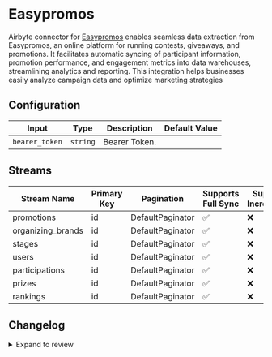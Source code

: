 # Easypromos
Airbyte connector for [Easypromos](https://www.easypromosapp.com/) enables seamless data extraction from Easypromos, an online platform for running contests, giveaways, and promotions. It facilitates automatic syncing of participant information, promotion performance, and engagement metrics into data warehouses, streamlining analytics and reporting. This integration helps businesses easily analyze campaign data and optimize marketing strategies

## Configuration

| Input | Type | Description | Default Value |
|-------|------|-------------|---------------|
| `bearer_token` | `string` | Bearer Token.  |  |

## Streams
| Stream Name | Primary Key | Pagination | Supports Full Sync | Supports Incremental |
|-------------|-------------|------------|---------------------|----------------------|
| promotions | id | DefaultPaginator | ✅ |  ❌  |
| organizing_brands | id | DefaultPaginator | ✅ |  ❌  |
| stages | id | DefaultPaginator | ✅ |  ❌  |
| users | id | DefaultPaginator | ✅ |  ❌  |
| participations | id | DefaultPaginator | ✅ |  ❌  |
| prizes | id | DefaultPaginator | ✅ |  ❌  |
| rankings | id | DefaultPaginator | ✅ |  ❌  |

## Changelog

<details>
  <summary>Expand to review</summary>

| Version          | Date              | Pull Request | Subject        |
|------------------|-------------------|--------------|----------------|
| 0.0.35 | 2025-09-16 | [65888](https://github.com/airbytehq/airbyte/pull/65888) | Update dependencies |
| 0.0.34 | 2025-08-23 | [65246](https://github.com/airbytehq/airbyte/pull/65246) | Update dependencies |
| 0.0.33 | 2025-08-09 | [64750](https://github.com/airbytehq/airbyte/pull/64750) | Update dependencies |
| 0.0.32 | 2025-08-02 | [64308](https://github.com/airbytehq/airbyte/pull/64308) | Update dependencies |
| 0.0.31 | 2025-07-26 | [63955](https://github.com/airbytehq/airbyte/pull/63955) | Update dependencies |
| 0.0.30 | 2025-07-19 | [63535](https://github.com/airbytehq/airbyte/pull/63535) | Update dependencies |
| 0.0.29 | 2025-07-12 | [63005](https://github.com/airbytehq/airbyte/pull/63005) | Update dependencies |
| 0.0.28 | 2025-07-05 | [62787](https://github.com/airbytehq/airbyte/pull/62787) | Update dependencies |
| 0.0.27 | 2025-06-28 | [62348](https://github.com/airbytehq/airbyte/pull/62348) | Update dependencies |
| 0.0.26 | 2025-06-22 | [61987](https://github.com/airbytehq/airbyte/pull/61987) | Update dependencies |
| 0.0.25 | 2025-06-14 | [61241](https://github.com/airbytehq/airbyte/pull/61241) | Update dependencies |
| 0.0.24 | 2025-05-24 | [60370](https://github.com/airbytehq/airbyte/pull/60370) | Update dependencies |
| 0.0.23 | 2025-05-10 | [59996](https://github.com/airbytehq/airbyte/pull/59996) | Update dependencies |
| 0.0.22 | 2025-05-03 | [59381](https://github.com/airbytehq/airbyte/pull/59381) | Update dependencies |
| 0.0.21 | 2025-04-26 | [58893](https://github.com/airbytehq/airbyte/pull/58893) | Update dependencies |
| 0.0.20 | 2025-04-19 | [58364](https://github.com/airbytehq/airbyte/pull/58364) | Update dependencies |
| 0.0.19 | 2025-04-12 | [57792](https://github.com/airbytehq/airbyte/pull/57792) | Update dependencies |
| 0.0.18 | 2025-04-05 | [57215](https://github.com/airbytehq/airbyte/pull/57215) | Update dependencies |
| 0.0.17 | 2025-03-29 | [56516](https://github.com/airbytehq/airbyte/pull/56516) | Update dependencies |
| 0.0.16 | 2025-03-22 | [55968](https://github.com/airbytehq/airbyte/pull/55968) | Update dependencies |
| 0.0.15 | 2025-03-08 | [55290](https://github.com/airbytehq/airbyte/pull/55290) | Update dependencies |
| 0.0.14 | 2025-03-01 | [54915](https://github.com/airbytehq/airbyte/pull/54915) | Update dependencies |
| 0.0.13 | 2025-02-22 | [54415](https://github.com/airbytehq/airbyte/pull/54415) | Update dependencies |
| 0.0.12 | 2025-02-15 | [53731](https://github.com/airbytehq/airbyte/pull/53731) | Update dependencies |
| 0.0.11 | 2025-02-08 | [53381](https://github.com/airbytehq/airbyte/pull/53381) | Update dependencies |
| 0.0.10 | 2025-02-01 | [52846](https://github.com/airbytehq/airbyte/pull/52846) | Update dependencies |
| 0.0.9 | 2025-01-25 | [52333](https://github.com/airbytehq/airbyte/pull/52333) | Update dependencies |
| 0.0.8 | 2025-01-18 | [51626](https://github.com/airbytehq/airbyte/pull/51626) | Update dependencies |
| 0.0.7 | 2025-01-11 | [51089](https://github.com/airbytehq/airbyte/pull/51089) | Update dependencies |
| 0.0.6 | 2024-12-28 | [50586](https://github.com/airbytehq/airbyte/pull/50586) | Update dependencies |
| 0.0.5 | 2024-12-21 | [50003](https://github.com/airbytehq/airbyte/pull/50003) | Update dependencies |
| 0.0.4 | 2024-12-14 | [49477](https://github.com/airbytehq/airbyte/pull/49477) | Update dependencies |
| 0.0.3 | 2024-12-12 | [49180](https://github.com/airbytehq/airbyte/pull/49180) | Update dependencies |
| 0.0.2 | 2024-11-04 | [48302](https://github.com/airbytehq/airbyte/pull/48302) | Update dependencies |
| 0.0.1 | 2024-10-21 | | Initial release by [@parthiv11](https://github.com/parthiv11) via Connector Builder |

</details>
